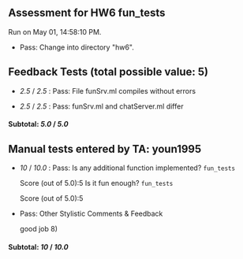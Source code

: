 ## Assessment for HW6 fun_tests

Run on May 01, 14:58:10 PM.

+ Pass: Change into directory "hw6".

## Feedback Tests (total possible value: 5)

+  _2.5_ / _2.5_ : Pass: File funSrv.ml compiles without errors

+  _2.5_ / _2.5_ : Pass: funSrv.ml and chatServer.ml differ

#### Subtotal: _5.0_ / _5.0_

## Manual tests entered by TA: youn1995

+  _10_ / _10.0_ : Pass: 
    Is any additional function implemented? `fun_tests`
    
    
     Score (out of 5.0):5 
    Is it fun enough? `fun_tests`
    
    
     Score (out of 5.0):5 


+ Pass: Other Stylistic Comments & Feedback

    good job 8)

#### Subtotal: _10_ / _10.0_

